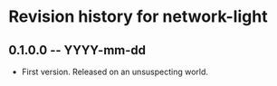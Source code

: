 # Revision history for network-light

## 0.1.0.0 -- YYYY-mm-dd

* First version. Released on an unsuspecting world.
